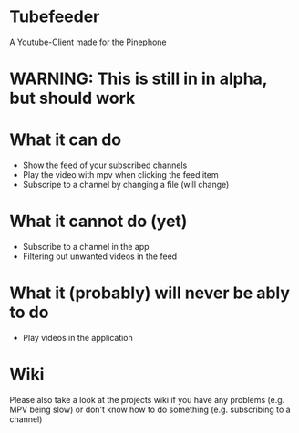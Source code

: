 # Tubefeeder
A Youtube-Client made for the Pinephone

# WARNING: This is still in in alpha, but should work

# What it can do
- Show the feed of your subscribed channels
- Play the video with mpv when clicking the feed item
- Subscripe to a channel by changing a file (will change)

# What it cannot do (yet)
- Subscribe to a channel in the app
- Filtering out unwanted videos in the feed

# What it (probably) will never be ably to do
- Play videos in the application

# Wiki
Please also take a look at the projects wiki if you have any problems (e.g. MPV being slow) or don't know how to do something (e.g. subscribing to a channel)
